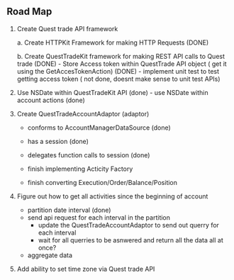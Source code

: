 ## Road Map

1. Create Quest trade API framework

    a. Create HTTPKit Framework for making HTTP Requests (DONE)
        

    b. Create QuestTradeKit framework for making REST API calls to Quest trade (DONE)
        - Store Access token within QuestTrade API object ( get it using the GetAccesTokenAction) (DONE)
        - implement unit test to test getting access token ( not done, doesnt make sense to unit test APIs)


 2. Use NSDate within QuestTradeKit API (done)
 		- use NSDate within account actions (done)


 3. Create QuestTradeAccountAdaptor (adaptor)
 	- conforms to AccountManagerDataSource (done)
 	- has a session  (done)
 	- delegates function calls to session (done)
 	
 	- finish implementing Acticity Factory
 	- finish converting  Execution/Order/Balance/Position

 4. Figure out how to get all activities since the beginning of account 
    - partition date interval (done)
    - send api request for each interval in the partition
        - update the QuestTradeAccountAdaptor to send out querry for each interval
        - wait for all querries to be asnwered and return all the data all at once?
    - aggregate data

 5. Add ability to set time zone via Quest trade API




